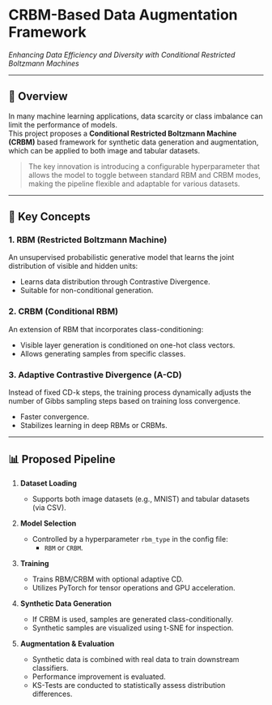 # CRBM-Based Data Augmentation Framework  
*Enhancing Data Efficiency and Diversity with Conditional Restricted Boltzmann Machines*

---

## 🔎 Overview

In many machine learning applications, data scarcity or class imbalance can limit the performance of models.  
This project proposes a **Conditional Restricted Boltzmann Machine (CRBM)** based framework for synthetic data generation and augmentation, which can be applied to both image and tabular datasets.  

> The key innovation is introducing a configurable hyperparameter that allows the model to toggle between standard RBM and CRBM modes, making the pipeline flexible and adaptable for various datasets.

---

## 🧩 Key Concepts  

### 1. **RBM (Restricted Boltzmann Machine)**  
An unsupervised probabilistic generative model that learns the joint distribution of visible and hidden units:
- Learns data distribution through Contrastive Divergence.
- Suitable for non-conditional generation.

### 2. **CRBM (Conditional RBM)**  
An extension of RBM that incorporates class-conditioning:
- Visible layer generation is conditioned on one-hot class vectors.
- Allows generating samples from specific classes.

### 3. **Adaptive Contrastive Divergence (A-CD)**  
Instead of fixed CD-k steps, the training process dynamically adjusts the number of Gibbs sampling steps based on training loss convergence.
- Faster convergence.
- Stabilizes learning in deep RBMs or CRBMs.

---

## 📊 Proposed Pipeline  

1. **Dataset Loading**  
   - Supports both image datasets (e.g., MNIST) and tabular datasets (via CSV).  
   
2. **Model Selection**  
   - Controlled by a hyperparameter `rbm_type` in the config file:
     - `RBM` or `CRBM`.
   
3. **Training**  
   - Trains RBM/CRBM with optional adaptive CD.
   - Utilizes PyTorch for tensor operations and GPU acceleration.

4. **Synthetic Data Generation**  
   - If CRBM is used, samples are generated class-conditionally.
   - Synthetic samples are visualized using t-SNE for inspection.

5. **Augmentation & Evaluation**  
   - Synthetic data is combined with real data to train downstream classifiers.
   - Performance improvement is evaluated.
   - KS-Tests are conducted to statistically assess distribution differences.